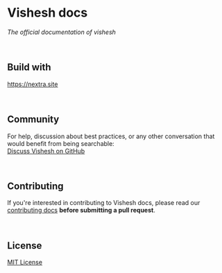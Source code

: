 # Vishesh docs

_The official documentation of vishesh_

<br />

## Build with

https://nextra.site

<br />

## Community

For help, discussion about best practices, or any other conversation that would benefit from being searchable: <br />
[Discuss Vishesh on GitHub](https://github.com/mrjadeja/vishesh/discussions)

<br />

## Contributing

If you're interested in contributing to Vishesh docs, please read our [contributing docs](https://github.com/mrjadeja/vishesh/blob/main/src/docs/CONTRIBUTING.md) **before submitting a pull request**.

<br />

## License

[MIT License](https://github.com/mrjadeja/vishesh/blob/main/src/docs/LICENSE)
